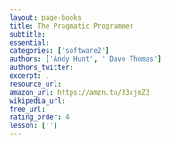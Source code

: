 ```yaml
---
layout: page-books
title: The Pragmatic Programmer
subtitle: 
essential: 
categories: ['software2']
authors: ['Andy Hunt', ' Dave Thomas']
authors_twitter: 
excerpt: .
resource_url: 
amazon_url: https://amzn.to/33cjmZ3
wikipedia_url: 
free_url: 
rating_order: 4
lesson: ['']
---
```

